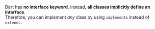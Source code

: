 Dart has **no interface keyword**. Instead, **all classes implicitly define an interface**.  
Therefore, you can implement _any_ class by using `implements` instead of `extends`.
